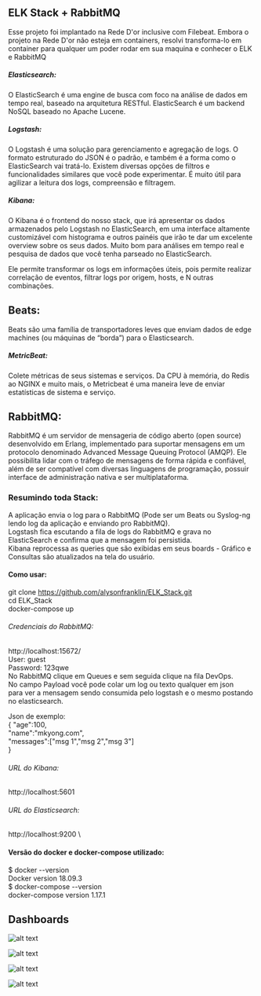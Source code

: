 ## ELK Stack + RabbitMQ
Esse projeto foi implantado na Rede D'or inclusive com Filebeat.
Embora o projeto na Rede D'or não esteja em containers, resolvi transforma-lo em container para qualquer um poder rodar em sua maquina e conhecer o ELK e RabbitMQ

##### Elasticsearch:
O ElasticSearch é uma engine de busca com foco na análise de dados em tempo real, baseado na arquitetura RESTful.
ElasticSearch é um backend NoSQL baseado no Apache Lucene.

##### Logstash:
O Logstash é uma solução para gerenciamento e agregação de logs. O formato estruturado do JSON é o padrão, e também é a forma como o ElasticSearch vai tratá-lo. Existem diversas opções de filtros e funcionalidades similares que você pode experimentar. É muito útil para agilizar a leitura dos logs, compreensão e filtragem.

##### Kibana:
O Kibana é o frontend do nosso stack, que irá apresentar os dados armazenados pelo Logstash no ElasticSearch, em uma interface altamente customizável com histograma e outros painéis que irão te dar um excelente overview sobre os seus dados. Muito bom para análises em tempo real e pesquisa de dados que você tenha parseado no ElasticSearch. 

Ele permite transformar os logs em informações úteis, pois permite realizar correlação de eventos, filtrar logs por origem, hosts, e N outras combinações.

## Beats: 
Beats são uma família de transportadores leves que enviam dados de edge machines (ou máquinas de “borda”) para o Elasticsearch.
##### MetricBeat:
Colete métricas de seus sistemas e serviços. Da CPU à memória, do Redis ao NGINX e muito mais, o Metricbeat é uma maneira leve de enviar estatísticas de sistema e serviço.

## RabbitMQ:
RabbitMQ é um servidor de mensageria de código aberto (open source) desenvolvido em Erlang, implementado para suportar mensagens em um protocolo denominado Advanced Message Queuing Protocol (AMQP). Ele possibilita lidar com o tráfego de mensagens de forma rápida e confiável, além de ser compatível com diversas linguagens de programação, possuir interface de administração nativa e ser multiplataforma.

### Resumindo toda Stack:
A aplicação envia o log para o RabbitMQ (Pode ser um Beats ou Syslog-ng lendo log da aplicação e enviando pro RabbitMQ).\
Logstash fica escutando a fila de logs do RabbitMQ e grava no ElasticSearch e confirma que a mensagem foi persistida.\
Kibana reprocessa as queries que são exibidas em seus boards - Gráfico e Consultas são atualizados na tela do usuário.

#### Como usar:
git clone https://github.com/alysonfranklin/ELK_Stack.git \
cd ELK_Stack \
docker-compose up

###### Credenciais do RabbitMQ:
http://localhost:15672/ \
User: guest \
Password: 123qwe \
No RabbitMQ clique em Queues e sem seguida clique na fila DevOps. \
No campo Payload você pode colar um log ou texto qualquer em json \
para ver a mensagem sendo consumida pelo logstash e o mesmo postando no elasticsearch.

Json de exemplo: \
{
	"age":100, \
	"name":"mkyong.com", \
	"messages":["msg 1","msg 2","msg 3"] \
}

###### URL do Kibana: 
http://localhost:5601

###### URL do Elasticsearch:
http://localhost:9200 \

#### Versão do docker e docker-compose utilizado: 
$ docker --version \
Docker version 18.09.3 \
$ docker-compose --version \
docker-compose version 1.17.1

## Dashboards

![alt text](https://i.imgur.com/tuaOiRh.png)

![alt text](https://i.imgur.com/BK5t8R9.png)

![alt text](https://i.imgur.com/EPaxONg.png)

![alt text](https://i.imgur.com/IZYvYOt.png)
